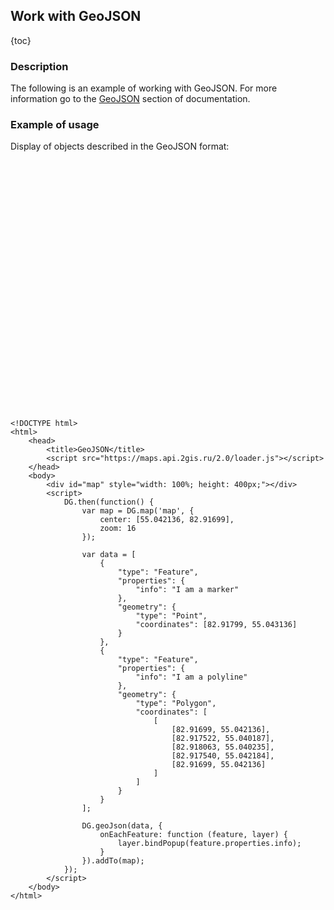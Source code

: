 ## Work with GeoJSON

{toc}

### Description

The following is an example of working with GeoJSON. For more information go to the
<a href="/doc/maps/en/manual/other-layers#dggeojson">GeoJSON</a> section of documentation.

### Example of usage

Display of objects described in the GeoJSON format:

<script src="https://maps.api.2gis.ru/2.0/loader.js"></script>
<div id="map" style="width: 100%; height: 400px;"></div>
<script>
    DG.then(function() {
        var map = DG.map('map', {
            center: [55.042136, 82.91699],
            zoom: 16
        });

        var data = [
            {
                "type": "Feature",
                "properties": {
                    "info": "Я маркер"
                },
                "geometry": {
                    "type": "Point",
                    "coordinates": [82.91799, 55.043136]
                }
            },
            {
                "type": "Feature",
                "properties": {
                    "info": "Я полигон"
                },
                "geometry": {
                    "type": "Polygon",
                    "coordinates": [
                        [
                            [82.91699, 55.042136],
                            [82.917522, 55.040187],
                            [82.918063, 55.040235],
                            [82.917540, 55.042184],
                            [82.91699, 55.042136]
                        ]
                    ]
                }
            }
        ];

        DG.geoJson(data, {
            onEachFeature: function (feature, layer) {
                layer.bindPopup(feature.properties.info);
            }
        }).addTo(map);
    });
</script>

    <!DOCTYPE html>
    <html>
        <head>
            <title>GeoJSON</title>
            <script src="https://maps.api.2gis.ru/2.0/loader.js"></script>
        </head>
        <body>
            <div id="map" style="width: 100%; height: 400px;"></div>
            <script>
                DG.then(function() {
                    var map = DG.map('map', {
                        center: [55.042136, 82.91699],
                        zoom: 16
                    });

                    var data = [
                        {
                            "type": "Feature",
                            "properties": {
                                "info": "I am a marker"
                            },
                            "geometry": {
                                "type": "Point",
                                "coordinates": [82.91799, 55.043136]
                            }
                        },
                        {
                            "type": "Feature",
                            "properties": {
                                "info": "I am a polyline"
                            },
                            "geometry": {
                                "type": "Polygon",
                                "coordinates": [
                                    [
                                        [82.91699, 55.042136],
                                        [82.917522, 55.040187],
                                        [82.918063, 55.040235],
                                        [82.917540, 55.042184],
                                        [82.91699, 55.042136]
                                    ]
                                ]
                            }
                        }
                    ];

                    DG.geoJson(data, {
                        onEachFeature: function (feature, layer) {
                            layer.bindPopup(feature.properties.info);
                        }
                    }).addTo(map);
                });
            </script>
        </body>
    </html>
